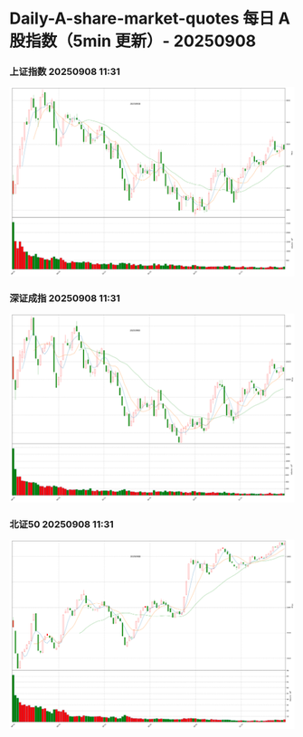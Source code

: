 
# Daily-A-share-market-quotes 每日 A 股指数（5min 更新）- 20250908

### 上证指数 20250908 11:31
![](./fig/2025/9/20250908-sh000001.png)

### 深证成指 20250908 11:31
![](./fig/2025/9/20250908-sz399001.png)

### 北证50 20250908 11:31
![](./fig/2025/9/20250908-bj899050.png)
